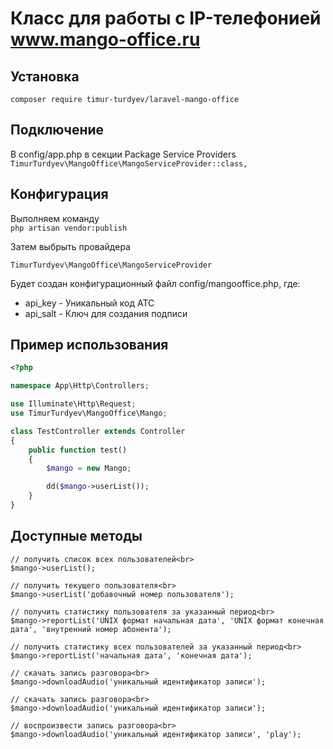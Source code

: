 # Класс для работы с IP-телефонией www.mango-office.ru

## Установка
```
composer require timur-turdyev/laravel-mango-office
```
## Подключение
В config/app.php в секции Package Service Providers <br />
`TimurTurdyev\MangoOffice\MangoServiceProvider::class,` <br />

## Конфигурация
Выполняем команду <br />
`php artisan vendor:publish` <br />

Затем выбрыть провайдера 
```
TimurTurdyev\MangoOffice\MangoServiceProvider
```
Будет создан конфигурационный файл config/mangooffice.php, где:
* api_key - Уникальный код АТС
* api_salt - Ключ для создания подписи

## Пример использования
```php
<?php

namespace App\Http\Controllers;

use Illuminate\Http\Request;
use TimurTurdyev\MangoOffice\Mango;

class TestController extends Controller
{
    public function test()
    {
        $mango = new Mango;

        dd($mango->userList());
    }
}
```
## Доступные методы
```
// получить список всех пользователей<br>
$mango->userList();

// получить текущего пользователя<br>
$mango->userList('добавочный номер пользователя');

// получить статистику пользователя за указанный период<br>
$mango->reportList('UNIX формат начальная дата', 'UNIX формат конечная дата', 'внутренний номер абонента');

// получить статистику всех пользователей за указанный период<br>
$mango->reportList('начальная дата', 'конечная дата');

// скачать запись разговора<br>
$mango->downloadAudio('уникальный идентификатор записи');

// скачать запись разговора<br>
$mango->downloadAudio('уникальный идентификатор записи');

// воспроизвести запись разговора<br>
$mango->downloadAudio('уникальный идентификатор записи', 'play');
```
